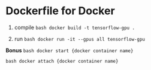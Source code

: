 # Dockerfile for Docker

1. compile
`bash
docker build -t tensorflow-gpu .
`

2. run 
`bash
docker run -it --gpus all tensorflow-gpu
`


**Bonus**
`bash
docker start {docker container name}`

`bash
docker attach {docker container name}`
